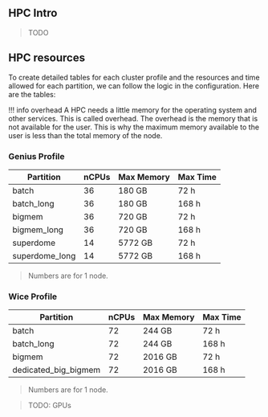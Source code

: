 ## HPC Intro
> TODO

## HPC resources

To create detailed tables for each cluster profile and the resources and time allowed for each partition, we can follow the logic in the configuration. Here are the tables:

!!! info overhead
    A HPC needs a little memory for the operating system and other services. This is called overhead. The overhead is the memory that is not available for the user.  This is why the maximum memory available to the user is less than the total memory of the node.

### Genius Profile

| Partition      | nCPUs | Max Memory | Max Time |
| -------------- | ----- | ---------- | -------- |
| batch          | 36    | 180 GB     | 72 h     |
| batch_long     | 36    | 180 GB     | 168 h    |
| bigmem         | 36    | 720 GB     | 72 h     |
| bigmem_long    | 36    | 720 GB     | 168 h    |
| superdome      | 14    | 5772 GB    | 72 h     |
| superdome_long | 14    | 5772 GB    | 168 h    |

> Numbers are for 1 node. 

### Wice Profile

| Partition            | nCPUs | Max Memory | Max Time |
| -------------------- | ----- | ---------- | -------- |
| batch                | 72    | 244 GB     | 72 h     |
| batch_long           | 72    | 244 GB     | 168 h    |
| bigmem               | 72    | 2016 GB    | 72 h     |
| dedicated_big_bigmem | 72    | 2016 GB    | 168 h    |

> Numbers are for 1 node. 

> TODO: GPUs
